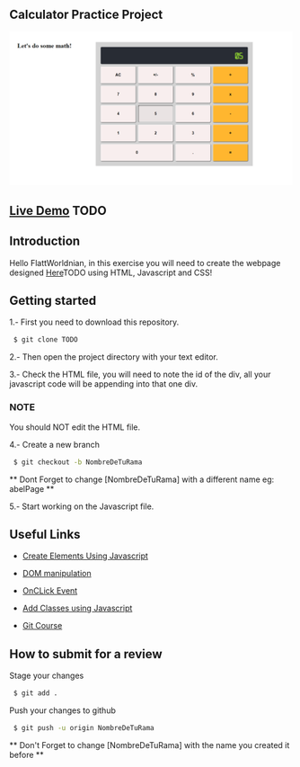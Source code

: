 ## Calculator Practice Project
![](./assets/initial-design.png)

## [Live Demo]() TODO

## Introduction

Hello FlattWorldnian, in this exercise you will need to create the webpage designed [Here]()TODO using HTML, Javascript and CSS!

## Getting started
1.- First you need to download this repository.

 ```sh
  $ git clone TODO
  ```
2.- Then open the project directory with your text editor.

3.- Check the HTML file, you will need to note the id of the div, all your javascript code will be appending into that one div.
### NOTE
You should NOT edit the HTML file.

4.- Create a new branch

 ```sh
  $ git checkout -b NombreDeTuRama
  ```

  ** Dont Forget to change [NombreDeTuRama] with a different name eg: abelPage **

5.- Start working on the Javascript file.

## Useful Links

- [Create Elements Using Javascript](https://developer.mozilla.org/en-US/docs/Web/API/Document/createElement)


- [DOM manipulation](https://developer.mozilla.org/en-US/docs/Learn/JavaScript/Client-side_web_APIs/Manipulating_documents)

- [OnCLick Event](https://developer.mozilla.org/es/docs/Web/API/Element/click_event)

- [Add Classes using Javascript](https://developer.mozilla.org/es/docs/Web/API/Element/classList)

- [Git Course](https://www.youtube.com/watch?v=VdGzPZ31ts8)

## How to submit for a review

Stage your changes

 ```sh
  $ git add .
  ```

Push your changes to github

 ```sh
  $ git push -u origin NombreDeTuRama
  ```
  ** Don't Forget to change [NombreDeTuRama] with the name you created it before **
 













